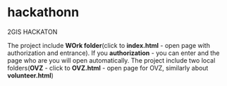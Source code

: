 # hackathonn
2GIS HACKATON

The project include **WOrk folder**(click to **index.html** - open page with authorization and entrance). If you **authorization** - you can enter and the page who are you will open automatically.
The project include two local folders(**OVZ** - click to **OVZ.html** - open page for OVZ, similarly about **volunteer.html**)

